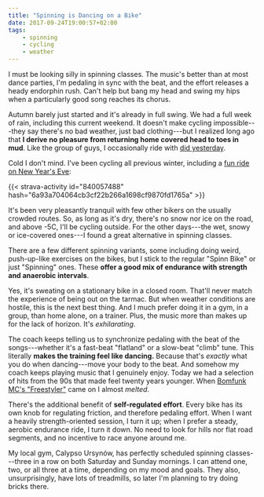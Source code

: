 ```yaml
---
title: "Spinning is Dancing on a Bike"
date: 2017-09-24T19:00:57+02:00
tags:
    - spinning
    - cycling
    - weather
---
```


I must be looking silly in spinning classes. The music's better than at most dance parties, I'm pedaling in sync with the beat, and the effort releases a heady endorphin rush. Can't help but bang my head and swing my hips when a particularly good song reaches its chorus.

<!--more-->

Autumn barely just started and it's already in full swing. We had a full week of rain, including this current weekend. It doesn't make cycling impossible---they say there's no bad weather, just bad clothing---but I realized long ago that __I derive no pleasure from returning home covered head to toes in mud__. Like the group of guys, I occasionally ride with [did yesterday][strava-ride-tts].

Cold I don't mind. I've been cycling all previous winter, including a [fun ride on New Year's Eve][strava-new-years-eve-ride]:

{{< strava-activity id="840057488" hash="6a93a704064cb3cf22b266a1698cf9870fd1765a" >}}

It's been very pleasantly tranquil with few other bikers on the usually crowded routes. So, as long as it's dry, there's no snow nor ice on the road, and above -5C, I'll be cycling outside. For the other days---the wet, snowy or ice-covered ones---I found a great alternative in spinning classes.

There are a few different spinning variants, some including doing weird, push-up-like exercises on the bikes, but I stick to the regular "Spinn Bike" or just "Spinning" ones. These __offer a good mix of endurance with strength and anaerobic intervals__.

Yes, it's sweating on a stationary bike in a closed room. That'll never match the experience of being out on the tarmac. But when weather conditions are hostile, this is the next best thing. And I much prefer doing it in a gym, in a group, than home alone, on a trainer. Plus, the music more than makes up for the lack of horizon. It's _exhilarating_.

The coach keeps telling us to synchronize pedaling with the beat of the songs---whether it's a fast-beat "flatland" or a slow-beat "climb" tune. This literally __makes the training feel like dancing.__ Because that's _exactly_ what you do when dancing---move your body to the beat. And somehow my coach keeps playing music that I genuinely enjoy. Today we had a selection of hits from the 90s that made feel twenty years younger. When [Bomfunk MC's "Freestyler"][freestyler-youtube] came on I almost _melted_.

There's the additional benefit of __self-regulated effort__. Every bike has its own knob for regulating friction, and therefore pedaling effort. When I want a heavily strength-oriented session, I turn it up; when I prefer a steady, aerobic endurance ride, I turn it down. No need to look for hills nor flat road segments, and no incentive to race anyone around me.

My local gym, Calypso Ursynów, has perfectly scheduled spinning classes---three in a row on both Saturday and Sunday mornings. I can attend one, two, or all three at a time, depending on my mood and goals. They also, unsurprisingly, have lots of treadmills, so later I'm planning to try doing bricks there.

[freestyler-youtube]: https://www.youtube.com/watch?v=ymNFyxvIdaM
[strava-new-years-eve-ride]: https://www.strava.com/activities/840057488
[strava-ride-tts]: https://www.strava.com/activities/1197359860
